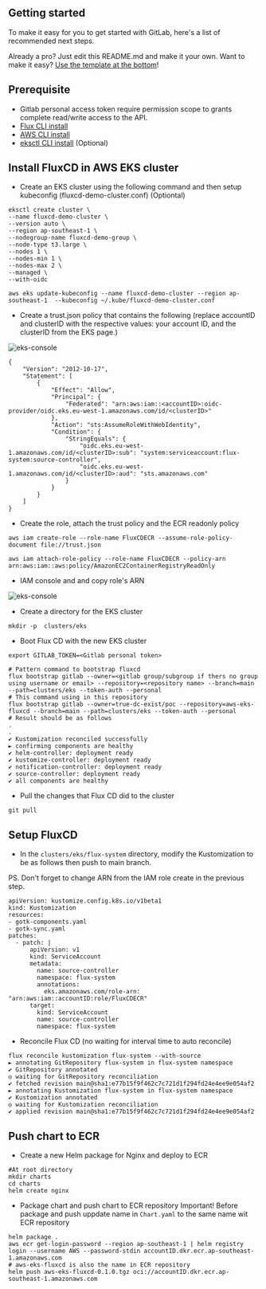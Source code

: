 ## Getting started

To make it easy for you to get started with GitLab, here's a list of recommended next steps.

Already a pro? Just edit this README.md and make it your own. Want to make it easy? [Use the template at the bottom](#editing-this-readme)!

## Prerequisite
 - Gitlab personal access token require permission scope to grants complete read/write access to the API.
 - [Flux CLI install](https://fluxcd.io/flux/installation/#install-the-flux-cli)
 - [AWS CLI install](https://docs.aws.amazon.com/cli/latest/userguide/getting-started-install.html#getting-started-install-instructions)
 - [eksctl CLI install](https://eksctl.io/installation/) (Optional)

## Install FluxCD in AWS EKS cluster
 - Create an EKS cluster using the following command and then setup kubeconfig (fluxcd-demo-cluster.conf) (Optiontal)
```
eksctl create cluster \
--name fluxcd-demo-cluster \
--version auto \
--region ap-southeast-1 \
--nodegroup-name fluxcd-demo-group \
--node-type t3.large \
--nodes 1 \
--nodes-min 1 \
--nodes-max 2 \
--managed \
--with-oidc

aws eks update-kubeconfig --name fluxcd-demo-cluster --region ap-southeast-1  --kubeconfig ~/.kube/fluxcd-demo-cluster.conf
```


- Create a trust.json policy that contains the following (replace accountID and clusterID with the respective values: your account ID, and the clusterID from the EKS page.)

![eks-console](https://gitlab.com/true-dc-exist/poc/aws-eks-fluxcd/-/raw/main/eks-console.jpg)
```
{
    "Version": "2012-10-17",
    "Statement": [
        {
            "Effect": "Allow",
            "Principal": {
                "Federated": "arn:aws:iam::<accountID>:oidc-provider/oidc.eks.eu-west-1.amazonaws.com/id/<clusterID>"
            },
            "Action": "sts:AssumeRoleWithWebIdentity",
            "Condition": {
                "StringEquals": {
                    "oidc.eks.eu-west-1.amazonaws.com/id/<clusterID>:sub": "system:serviceaccount:flux-system:source-controller",
                    "oidc.eks.eu-west-1.amazonaws.com/id/<clusterID>:aud": "sts.amazonaws.com"
                }
            }
        }
    ]
}
```
- Create the role, attach the trust policy and the ECR readonly policy
```
aws iam create-role --role-name FluxCDECR --assume-role-policy-document file://trust.json

aws iam attach-role-policy --role-name FluxCDECR --policy-arn arn:aws:iam::aws:policy/AmazonEC2ContainerRegistryReadOnly
```

- IAM console and and copy role's ARN

![eks-console](https://gitlab.com/true-dc-exist/poc/aws-eks-fluxcd/-/raw/main/iam-role.jpg)

- Create a directory for the EKS cluster

```
mkdir -p  clusters/eks
```

- Boot Flux CD with the new EKS cluster
```
export GITLAB_TOKEN=<Gitlab personal token>

# Pattern command to bootstrap fluxcd
flux bootstrap gitlab --owner=<gitlab group/subgroup if thers no group using username or email> --repository=<repository name> --branch=main --path=clusters/eks --token-auth --personal
# This command using in this repository
flux bootstrap gitlab --owner=true-dc-exist/poc --repository=aws-eks-fluxcd --branch=main --path=clusters/eks --token-auth --personal
# Result should be as follows
.
.
✔ Kustomization reconciled successfully
► confirming components are healthy
✔ helm-controller: deployment ready
✔ kustomize-controller: deployment ready
✔ notification-controller: deployment ready
✔ source-controller: deployment ready
✔ all components are healthy
```

- Pull the changes that Flux CD did to the cluster
```
git pull
```
## Setup FluxCD
- In the `clusters/eks/flux-system` directory, modify the Kustomization to be as follows then push to main branch.

PS. Don't forget to change ARN from the IAM role create in the previous step.
```
apiVersion: kustomize.config.k8s.io/v1beta1
kind: Kustomization
resources:
- gotk-components.yaml
- gotk-sync.yaml
patches:
  - patch: |
      apiVersion: v1
      kind: ServiceAccount
      metadata:
        name: source-controller
        namespace: flux-system
        annotations:
          eks.amazonaws.com/role-arn: "arn:aws:iam::accountID:role/FluxCDECR" 
      target:
        kind: ServiceAccount
        name: source-controller
        namespace: flux-system
```

- Reconcile Flux CD (no waiting for interval time to auto reconcile)
```
flux reconcile kustomization flux-system --with-source
► annotating GitRepository flux-system in flux-system namespace
✔ GitRepository annotated
◎ waiting for GitRepository reconciliation
✔ fetched revision main@sha1:e77b15f9f462c7c721d1f294fd24e4ee9e054af2
► annotating Kustomization flux-system in flux-system namespace
✔ Kustomization annotated
◎ waiting for Kustomization reconciliation
✔ applied revision main@sha1:e77b15f9f462c7c721d1f294fd24e4ee9e054af2
```

## Push chart to ECR
- Create a new Helm package for Nginx and deploy to ECR
```
#At root directory
mkdir charts
cd charts
helm create nginx
```

- Package chart and push chart to ECR repository
Important! Before package and push uppdate name in `Chart.yaml` to the same name wit ECR repository 

```
helm package .
aws ecr get-login-password --region ap-southeast-1 | helm registry login --username AWS --password-stdin accountID.dkr.ecr.ap-southeast-1.amazonaws.com
# aws-eks-fluxcd is also the name in ECR repository
helm push aws-eks-fluxcd-0.1.0.tgz oci://accountID.dkr.ecr.ap-southeast-1.amazonaws.com
```